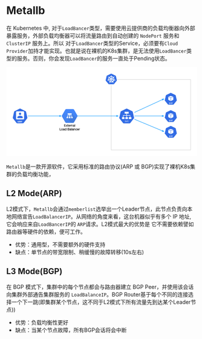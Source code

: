 # Metallb

在 Kubernetes 中, 对于`LoadBancer`类型，需要使用云提供商的负载均衡器向外部暴露服务，外部负载均衡器可以将流量路由到自动创建的 `NodePort` 服务和 `ClusterIP` 服务上。所以
对于`LoadBancer`类型的Service，必须要有`Cloud Provider`加持才能实现。也就是说在裸机的K8s集群，是无法使用`LoadBancer`类型的服务。否则，你会发现`LoadBancer`的服务一直处于Pending状态。

![`metallb`](../../images/lbservice.png)

`Metallb`是一款开源软件，它采用标准的路由协议(ARP 或 BGP)实现了裸机K8s集群的负载均衡功能，

## L2 Mode(ARP)

L2模式下，`Metallb`会通过`memberlist`选举出一个Leader节点，此节点负责向本地网络宣告`LoadBalancerIP`。从网络的角度来看，这台机器似乎有多个 IP 地址, 它会响应来自`LoadBancerIP`的 `ARP`请求。L2模式最大的优势是
它不需要依赖譬如路由器等硬件的依赖，便可工作。

- 优势：通用型，不需要额外的硬件支持
- 缺点：单节点的带宽限制、稍缓慢的故障转移(10s左右)

## L3 Mode(BGP)

在 BGP 模式下，集群中的每个节点都会与路由器建立 BGP Peer，并使用该会话向集群外部通告集群服务的 `LoadBalanceIP`。BGP Router基于每个不同的连接选择一个下一跳(即集群某个节点，这不同于L2模式下所有流量先到达某个Leader节点))

- 优势：负载均衡性更好
- 缺点：当某个节点故障，所有BGP会话将会中断
